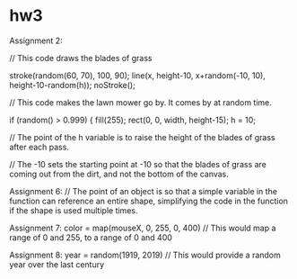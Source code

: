 # hw3
Assignment 2:

  // This code draws the blades of grass

  stroke(random(60, 70), 100, 90);
    line(x, height-10, x+random(-10, 10), height-10-random(h));
    noStroke();
  
  // This code makes the lawn mower go by. It comes by at random time. 

  if (random() > 0.999) {
    fill(255);
    rect(0, 0, width, height-15);
    h = 10;
    
  // The point of the h variable is to raise the height of the blades of grass after each pass. 

  // The -10 sets the starting point at -10 so that the blades of grass are coming out from the dirt, and not the bottom of     the canvas.
 
Assignment 6:
  // The point of an object is so that a simple variable in the function can reference an entire shape, simplifying the code      in the function if the shape is used multiple times.
 
Assignment 7:
  color = map(mouseX, 0, 255, 0, 400)
  // This would map a range of 0 and 255, to a range of 0 and 400
  
Assignment 8:
  year = random(1919, 2019)
  // This would provide a random year over the last century
